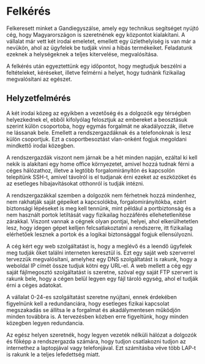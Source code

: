 # Felkérés

Felkeresett minket a Gandiegyszálse, amely egy technikus segítséget nyújtó cég, hogy Magyarországon is szeretnének egy központot kialakítani. 
A vállalat már vett két irodai emeletet, emellett egy üzlethelyiség is van már a nevükön, ahol az ügyfelek be tudják vinni a hibás termékeiket.
Feladatunk ezeknek a helységeknek a teljes kitervelése, megvalósítása.

A felkérés után egyeztettünk egy időpontot, hogy megtudjuk beszélni a feltételeket, kéréseket, illetve felmérni a helyet, hogy tudnánk fizikailag megvalósítani az egészet.

## Helyzetfelmérés

A két irodai közeg az egyikben a vezetőség és a dolgozók egy térségben helyezkednek el, ebből kifolyólag felosztjuk az embereket a beosztásuk szerint külön csoportoba, hogy egymás forgalmát ne akadályozzák, illetve ne lássanak bele. Emellett a rendszergazdáknak és a telefonoknak is lesz külön csoportjuk. Ezt a csoportbesoztást vlan-onként fogjuk megoldani mindkettő irodai közegben.

A rendszergazdák viszont nem járnak be a hét minden napján, ezáltal ki kell nekik is alakítani egy home office környezetet, amivel hozzá tudnak férni a céges hálózathoz, illetve a legtöbb forgalomirányítón és kapcsolón telepítünk SSH-t, amivel távolról is el tudjanak érni ezeket az eszközöket és az esetleges hibajavításokat otthonról is tudják intézni.

A rendszergazákkal szemben a dolgozók nem férhetnek hozzá mindenhez, nem rakhatják saját gépeiket a kapcsolókba, forgalomirányítókba, ezért biztonsági lépéseket is meg kell tennünk, mint például a portbiztonság és a nem használt portok letiltását vagy fizikailag hozzáférés ellehetetlenítése zárakkal. Viszont vannak a cégnek olyan pontjai, helyei, ahol elkerülhetetlen lesz, hogy idegen gépet kelljen felcsatlakoztatni a rendszerre, itt fizikailag elérhetőek lesznek a portok és a logikai biztonsággal fogjuk ellensúlyozni.

A cég kért egy web szolgáltatást is, hogy a meglévő és a leendő ügyfelek meg tudják őket találni interneten keresztül is. Ezt egy saját web szerverrel tervezzük megvalósítani, amelyhez egy DNS szolgáltatást is rakunk, hogy a weboldal IP címét össze tudjuk kötni egy URL-el. A web mellett a cég egy saját fájlmegosztó szolgáltatást is szeretne, szóval egy saját FTP szervert is rakunk bele, hogy a cégen belül legyen egy fájl tároló egység, ahol el tudják érni a céges adatokat.

A vállalat 0-24-es szolgáltatást szeretne nyújtani, ennek érdekében figyelnünk kell a redundanciára, hogy esetleges fizikai kapcsolat megszakadás se állítsa le a forgalmat és akadálymentesen működjön minden továbbra is. A tervezésben közben erre figyeltünk, hogy minden közegben legyen redundancia.

Az egész helyen szeretnék, hogy legyen vezeték nélküli hálózat a dolgozók és főképp a rendszergazda számára, hogy tudjon csatlakozni tudjon az internethez a laptopjával vagy telefonjával. Ezt számításba véve több LAP-t is rakunk le a teljes lefedettség miatt. 